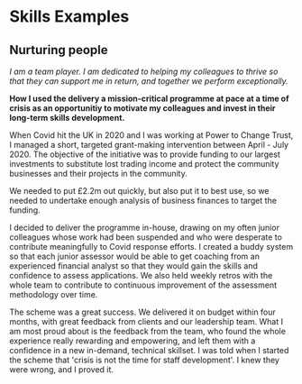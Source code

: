 # Skills Examples

## Nurturing people

_I am a team player. I am dedicated to helping my colleagues to thrive so that they can support me in return, and together we perform exceptionally._

**How I used the delivery a mission-critical programme at pace at a time of crisis as an opportunitiy to motivate my colleagues and invest in their long-term skills development.**

When Covid hit the UK in 2020 and I was working at Power to Change Trust, I managed a short, targeted grant-making intervention between April - July 2020. The objective of the initiative was to provide funding to our largest investments to substitute lost trading income and protect the community businesses and their projects in the community.

We needed to put £2.2m out quickly, but also put it to best use, so we needed to undertake enough analysis of business finances to target the funding.

I decided to deliver the programme in-house, drawing on my often junior colleagues whose work had been suspended and who were desperate to contribute meaningfully to Covid response efforts. I created a buddy system so that each junior assessor would be able to get coaching from an experienced financial analyst so that they would gain the skills and confidence to assess applications. We also held weekly retros with the whole team to contribute to continuous improvement of the assessment methodology over time.

The scheme was a great success. We delivered it on budget within four months, with great feedback from clients and our leadership team. What I am most proud about is the feedback from the team, who found the whole experience really rewarding and empowering, and left them with a confidence in a new in-demand, technical skillset. I was told when I started the scheme that 'crisis is not the time for staff development'. I knew they were wrong, and I proved it.
